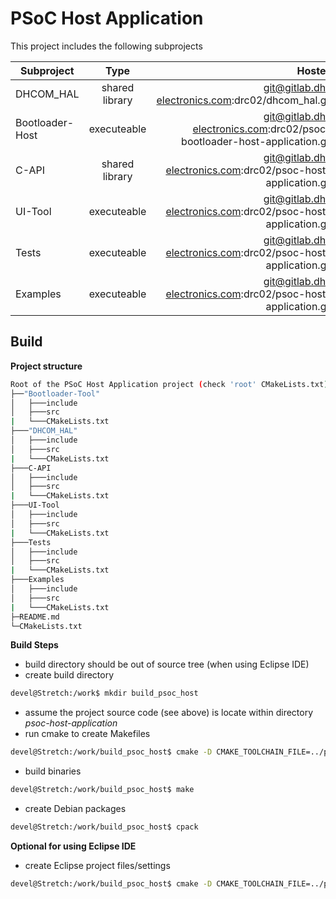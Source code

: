 PSoC Host Application
=====================

This project includes the following subprojects

| Subproject      | Type           | Hosted                                                                   |
| --------------- |:--------------:| ------------------------------------------------------------------------:|
| DHCOM_HAL       | shared library | git@gitlab.dh-electronics.com:drc02/dhcom_hal.git                        |
| Bootloader-Host | executeable    | git@gitlab.dh-electronics.com:drc02/psoc-bootloader-host-application.git |
| C-API           | shared library | git@gitlab.dh-electronics.com:drc02/psoc-host-application.git            |
| UI-Tool         | executeable    | git@gitlab.dh-electronics.com:drc02/psoc-host-application.git            |
| Tests           | executeable    | git@gitlab.dh-electronics.com:drc02/psoc-host-application.git            |
| Examples        | executeable    | git@gitlab.dh-electronics.com:drc02/psoc-host-application.git            |

Build
-----

**Project structure**
```bash
Root of the PSoC Host Application project (check 'root' CMakeLists.txt)
├──"Bootloader-Tool"
│   ├───include
│   ├───src
|   └───CMakeLists.txt
├───"DHCOM_HAL"
│   ├───include
│   ├───src
|   └───CMakeLists.txt
├───C-API
│   ├───include
│   ├───src
|   └───CMakeLists.txt
├───UI-Tool
│   ├───include
│   ├───src
|   └───CMakeLists.txt
├───Tests
│   ├───include
│   ├───src
|   └───CMakeLists.txt
├───Examples
│   ├───include
│   ├───src
|   └───CMakeLists.txt
├─README.md
└─CMakeLists.txt
```

**Build Steps**

* build directory should be out of source tree (when using Eclipse IDE)
* create build directory
```bash
devel@Stretch:/work$ mkdir build_psoc_host
```
* assume the project source code (see above) is locate within directory _psoc-host-application_
* run cmake to create Makefiles
```bash
devel@Stretch:/work/build_psoc_host$ cmake -D CMAKE_TOOLCHAIN_FILE=../psoc-host-application/arm-linux-gnueabihf-toolchain.CMakeCross.txt CMakeLists.txt ../psoc-host-application/
```
* build binaries
```bash
devel@Stretch:/work/build_psoc_host$ make
```

* create Debian packages
```bash
devel@Stretch:/work/build_psoc_host$ cpack
```

**Optional for using Eclipse IDE**

* create Eclipse project files/settings
```bash
devel@Stretch:/work/build_psoc_host$ cmake -D CMAKE_TOOLCHAIN_FILE=../psoc-host-application/arm-linux-gnueabihf-toolchain.CMakeCrossSysroot.txt CMakeLists.txt -G "Eclipse CDT4 - Unix Makefiles" ../psoc-host-application/
```
